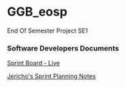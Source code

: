 # GGB_eosp
End Of Semester Project SE1

### **Software Developers Documents**
[Sprint Board - Live](https://docs.google.com/spreadsheets/d/1LHKlAY19TTtaRDo1pH7x42fGy9we2zPEq4wAiwqmTT0/edit?usp=sharing)

[Jericho's Sprint Planning Notes](https://docs.google.com/document/d/17PYXPhi_UbF2C2Op6t6kp7qnhvLZhpBvbkTiYlxepio/edit?usp=sharing)
